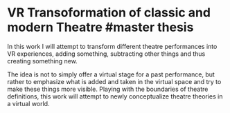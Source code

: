 # VR Transoformation of classic and modern Theatre #master thesis

In this work I will attempt to transform different theatre performances into VR experiences, adding something, subtracting other things and thus creating something new.

The idea is not to simply offer a virtual stage for a past performance, but rather to emphasize what is added and taken in the virtual space and try to 
make these things more visible. Playing with the boundaries of theatre definitions, this work will attempt to newly conceptualize theatre theories in a virtual world.


